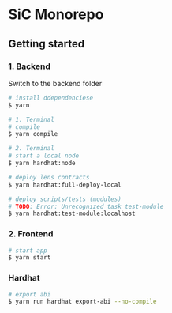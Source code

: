 # SiC Monorepo

## Getting started

### 1. Backend

Switch to the backend folder

```bash
# install ddependenciese
$ yarn

# 1. Terminal
# compile
$ yarn compile

# 2. Terminal
# start a local node
$ yarn hardhat:node

# deploy lens contracts
$ yarn hardhat:full-deploy-local

# deploy scripts/tests (modules)
# TODO: Error: Unrecognized task test-module
$ yarn hardhat:test-module:localhost
```

### 2. Frontend

```bash
# start app
$ yarn start
```

### Hardhat

```bash
# export abi
$ yarn run hardhat export-abi --no-compile
```
